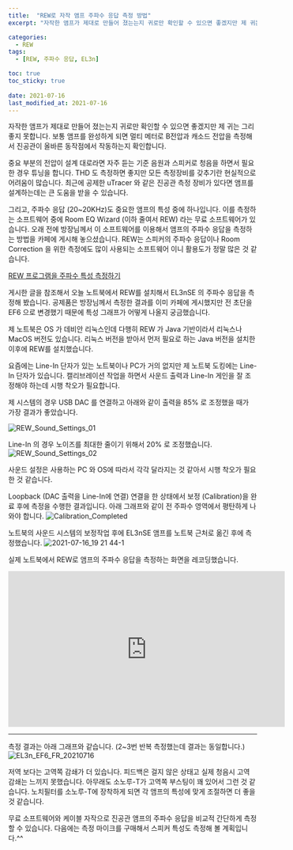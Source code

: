 ```yaml
---
title:  "REW로 자작 앰프 주파수 응답 측정 방법"
excerpt: "자작한 앰프가 제대로 만들어 졌는는지 귀로만 확인할 수 있으면 좋겠지만 제 귀는 그리 좋지 못합니다. 보통 앰프를 완성하게 되면 멀티 메터로 B전압과 캐소드 전압을 측정해서 진공관이 올바른 동작점에서 작동하는지 확인합니다."

categories:
  - REW
tags:
  - [REW, 주파수 응답, EL3n]

toc: true
toc_sticky: true
 
date: 2021-07-16
last_modified_at: 2021-07-16
---
```

자작한 앰프가 제대로 만들어 졌는는지 귀로만 확인할 수 있으면 좋겠지만 제 귀는 그리 좋지 못합니다. 보통 앰프를 완성하게 되면 멀티 메터로 B전압과 캐소드 전압을 측정해서 진공관이 올바른 동작점에서 작동하는지 확인합니다. 

중요 부분의 전압이 설계 대로라면 자주 듣는 기준 음원과 스피커로 청음을 하면서 필요한 경우 튜닝을 합니다. THD 도 측정하면 좋지만 모든 측정장비를 갖추기란 현실적으로 어려움이 많습니다. 최근에 공제한 uTracer 와 같은 진공관 측정 장비가 있다면 앰프를 설계하는데는 큰 도움을 받을 수 있습니다.  

그리고, 주파수 응답 (20~20KHz)도 중요한 앰프의 특성 중에 하나입니다. 이를 측정하는 소프트웨어 중에 Room EQ Wizard (이하 줄여서 REW) 라는 무료 소프트웨어가 있습니다. 오래 전에 방장님께서 이 소프트웨어를 이용해서 앰프의 주파수 응답을 측정하는 방법을 카페에 게시해 놓으셨습니다. REW는 스피커의 주파수 응답이나 Room Correction 을 위한 측정에도 많이 사용되는 소프트웨어 이니 활용도가 정말 많은 것 같습니다. 

[REW 프로그램을 주파수 특성 측정하기](https://cafe.naver.com/kosskid/98)

게시한 글을 참조해서 오늘 노트북에서 REW를 설치해서 EL3nSE 의 주파수 응답을 측정해 봤습니다. 공제품은 방장님께서 측정한 결과를 이미 카페에 게시했지만 전 초단을 EF6 으로 변경했기 때문에 특성 그래프가 어떻게 나올지 궁금했습니다.

제 노트북은 OS 가 데비안 리눅스인데 다행히 REW 가 Java 기반이라서 리눅스나 MacOS 버전도 있습니다. 리눅스 버전을 받아서 먼저 필요로 하는 Java 버전을 설치한 이후에 REW를 설치했습니다.

요즘에는 Line-In 단자가 있는 노트북이나 PC가 거의 없지만 제 노트북 도킹에는 Line-In 단자가 있습니다. 캘리브레이션 작업을 하면서 사운드 출력과 Line-In 게인을 잘 조정해야 하는데 시행 착오가 필요합니다. 

제 시스템의 경우 USB DAC 를 연결하고 아래와 같이 출력을 85% 로 조정했을 때가 가장 결과가 좋았습니다.

![REW_Sound_Settings_01](https://user-images.githubusercontent.com/94424445/146018044-f3ad9a39-67b6-4e7d-b764-df5f6f19fda0.png)

Line-In 의 경우 노이즈를 최대한 줄이기 위해서 20% 로 조정했습니다.
![REW_Sound_Settings_02](https://user-images.githubusercontent.com/94424445/146018068-dcc0a7ca-2f0a-4c14-87f5-63bb8c36da7b.png)

사운드 설정은 사용하는 PC 와 OS에 따라서 각각 달라지는 것 같아서 시행 착오가 필요한 것 같습니다.

Loopback (DAC 출력을 Line-In에 연결) 연결을 한 상태에서 보정 (Calibration)을 완료 후에 측정을 수행한 결과입니다. 아래 그래프와 같이 전 주파수 영역에서 평탄하게 나와야 합니다. 
![Calibration_Completed](https://user-images.githubusercontent.com/94424445/146018371-15885ec0-77b3-488a-b3a7-e2d5230e9194.jpg)

노트북의 사운드 시스템의 보정작업 후에 EL3nSE 앰프를 노트북 근처로 옮긴 후에 측정했습니다.
![2021-07-16_19 21 44-1](https://user-images.githubusercontent.com/94424445/146020395-e957a289-94b6-4c37-a2fc-46cd58d64033.jpg)

실제 노트북에서 REW로 앰프의 주파수 응답을 측정하는 화면을 레코딩했습니다.
<iframe width="560" height="315" src="https://www.youtube.com/embed/uyOiXiwZWqA" frameborder="0" allowfullscreen></iframe>

---
측정 결과는 아래 그래프와 같습니다. (2~3번 반복 측정했는데 결과는 동일합니다.)
![EL3n_EF6_FR_20210716](https://user-images.githubusercontent.com/94424445/146020291-cfe6f981-4889-4452-a791-a98828c39170.jpg)

저역 보다는 고역쪽 감쇄가 더 있습니다. 피드백은 걸지 않은 상태고 실제 청음시 고역 감쇄는 느끼지 못했습니다. 아무래도 소노루-T가 고역쪽 부스팅이 꽤 있어서 그런 것 같습니다. 노치필터를 소노루-T에 장착하게 되면 각 앰프의 특성에 맞게 조절하면 더 좋을 것 같습니다. 

무료 소프트웨어와 케이블 자작으로 진공관 앰프의 주파수 응답을 비교적 간단하게 측정할 수 있습니다. 다음에는 측정 마이크를 구매해서 스피커 특성도 측정해 볼 계획입니다.^^